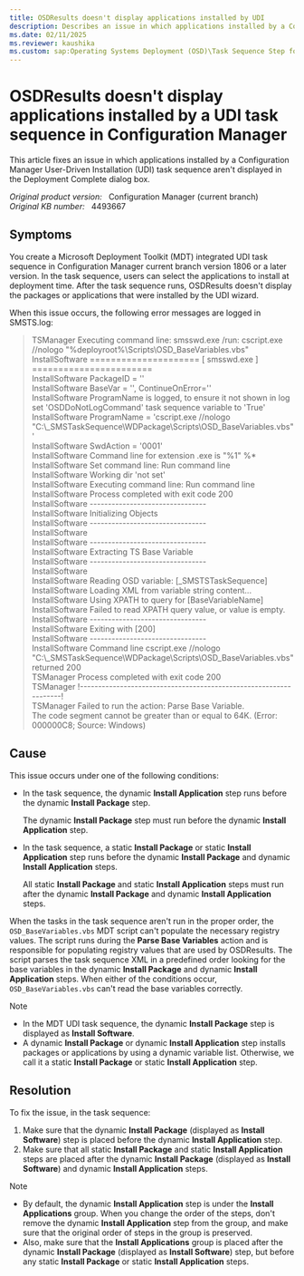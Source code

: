 ```yaml
---
title: OSDResults doesn't display applications installed by UDI
description: Describes an issue in which applications installed by a Configuration Manager UDI task sequence aren't displayed in the Deployment Complete dialog box.
ms.date: 02/11/2025
ms.reviewer: kaushika
ms.custom: sap:Operating Systems Deployment (OSD)\Task Sequence Step for Installing Applications
---
```

# OSDResults doesn't display applications installed by a UDI task sequence in Configuration Manager

This article fixes an issue in which applications installed by a Configuration Manager User-Driven Installation (UDI) task sequence aren't displayed in the Deployment Complete dialog box.

_Original product version:_ &nbsp; Configuration Manager (current branch)  
_Original KB number:_ &nbsp; 4493667

## Symptoms

You create a Microsoft Deployment Toolkit (MDT) integrated UDI task sequence in Configuration Manager current branch version 1806 or a later version. In the task sequence, users can select the applications to install at deployment time. After the task sequence runs, OSDResults doesn't display the packages or applications that were installed by the UDI wizard.

When this issue occurs, the following error messages are logged in SMSTS.log:

> TSManager    Executing command line: smsswd.exe /run: cscript.exe //nologo "%deployroot%\Scripts\OSD_BaseVariables.vbs"  
> InstallSoftware     ===================== [ smsswd.exe ] =======================  
> InstallSoftware    PackageID = ''  
> InstallSoftware    BaseVar = '', ContinueOnError=''  
> InstallSoftware    ProgramName is logged, to ensure it not shown in log set 'OSDDoNotLogCommand' task sequence variable to 'True'  
> InstallSoftware    ProgramName = 'cscript.exe //nologo "C:\\_SMSTaskSequence\WDPackage\Scripts\OSD_BaseVariables.vbs"'  
> InstallSoftware    SwdAction = '0001'  
> InstallSoftware    Command line for extension .exe is "%1" %*  
> InstallSoftware    Set command line: Run command line  
> InstallSoftware    Working dir 'not set'  
> InstallSoftware    Executing command line: Run command line  
> InstallSoftware    Process completed with exit code 200  
> InstallSoftware    --------------------------------  
> InstallSoftware    Initializing Objects  
> InstallSoftware    --------------------------------  
> InstallSoftware  
> InstallSoftware    --------------------------------  
> InstallSoftware    Extracting TS Base Variable  
> InstallSoftware    --------------------------------  
> InstallSoftware  
> InstallSoftware    Reading OSD variable: [_SMSTSTaskSequence]  
> InstallSoftware    Loading XML from variable string content...  
> InstallSoftware    Using XPATH to query for [BaseVariableName]  
> InstallSoftware    Failed to read XPATH query value, or value is empty.  
> InstallSoftware    --------------------------------  
> InstallSoftware     Exiting with [200]  
> InstallSoftware    --------------------------------  
> InstallSoftware    Command line cscript.exe //nologo "C:\\_SMSTaskSequence\WDPackage\Scripts\OSD_BaseVariables.vbs" returned 200  
> TSManager    Process completed with exit code 200  
> TSManager    !------------------------------------------------------------------!  
> TSManager    Failed to run the action: Parse Base Variable.  
> The code segment cannot be greater than or equal to 64K. (Error: 000000C8; Source: Windows)

## Cause

This issue occurs under one of the following conditions:

- In the task sequence, the dynamic **Install Application** step runs before the dynamic **Install Package** step.

  The dynamic **Install Package** step must run before the dynamic **Install Application** step.

- In the task sequence, a static **Install Package** or static **Install Application** step runs before the dynamic **Install Package** and dynamic **Install Application** steps.

  All static **Install Package** and static **Install Application** steps must run after the dynamic **Install Package** and dynamic **Install Application** steps.

When the tasks in the task sequence aren't run in the proper order, the `OSD_BaseVariables.vbs` MDT script can't populate the necessary registry values. The script runs during the **Parse Base Variables** action and is responsible for populating registry values that are used by OSDResults. The script parses the task sequence XML in a predefined order looking for the base variables in the dynamic **Install Package** and dynamic **Install Application** steps. When either of the conditions occur, `OSD_BaseVariables.vbs` can't read the base variables correctly.

> [!NOTE]
>
> - In the MDT UDI task sequence, the dynamic **Install Package** step is displayed as **Install Software**.
> - A dynamic **Install Package** or dynamic **Install Application** step installs packages or applications by using a dynamic variable list. Otherwise, we call it a static **Install Package** or static **Install Application** step.

## Resolution

To fix the issue, in the task sequence:

1. Make sure that the dynamic **Install Package** (displayed as **Install Software**) step is placed before the dynamic **Install Application** step.
2. Make sure that all static **Install Package** and static **Install Application** steps are placed after the dynamic **Install Package** (displayed as **Install Software**) and dynamic **Install Application** steps.

> [!NOTE]
>
> - By default, the dynamic **Install Application** step is under the **Install Applications** group. When you change the order of the steps, don't remove the dynamic **Install Application** step from the group, and make sure that the original order of steps in the group is preserved.
> - Also, make sure that the **Install Applications** group is placed after the dynamic **Install Package** (displayed as **Install Software**) step, but before any static **Install Package** or static **Install Application** steps.
